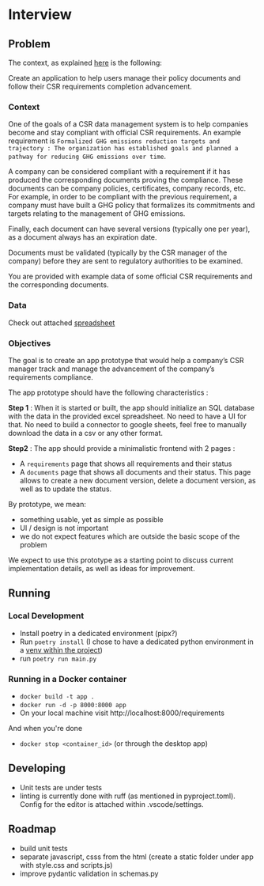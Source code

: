 # Interview

## Problem

The context, as explained [here](https://beavr.notion.site/Beavr-Take-home-interview-backend-12f04bd1285441aeb9fc62c46fd87ac6) is the following:

Create an application to help users manage their policy documents and follow their CSR requirements completion advancement.

### Context

One of the goals of a CSR data management system is to help companies become and stay compliant with official CSR requirements. An example requirement is `Formalized GHG emissions reduction targets and trajectory : The organization has established goals and planned a pathway for reducing GHG emissions over time`.

A company can be considered compliant with a requirement if it has produced the corresponding documents proving the compliance. These documents can be company policies, certificates, company records, etc. For example, in order to be compliant with the previous requirement, a company must have built a GHG policy that formalizes its commitments and targets relating to the management of GHG emissions.

Finally, each document can have several versions (typically one per year), as a document always has an expiration date.

Documents must be validated (typically by the CSR manager of the company) before they are sent to regulatory authorities to be examined.

You are provided with example data of some official CSR requirements and the corresponding documents.

### Data

Check out attached [spreadsheet](./samples/sample_data.xlsx)

### Objectives

The goal is to create an app prototype that would help a company’s CSR manager track and manage the advancement of the company’s requirements compliance.

The app prototype should have the following characteristics :

**Step 1** : When it is started or built, the app should initialize an SQL database with the data in the provided excel spreadsheet. No need to have a UI for that. No need to build a connector to google sheets, feel free to manually download the data in a csv or any other format.

**Step2** : The app should provide a minimalistic frontend with 2 pages :

- A `requirements` page that shows all requirements and their status
- A `documents`  page that shows all documents and their status. This page allows to create a new document version, delete a document version, as well as to update the status.

By prototype, we mean:

- something usable, yet as simple as possible
- UI / design is not important
- we do not expect features which are outside the basic scope of the problem

We expect to use this prototype as a starting point to discuss current implementation details, as well as ideas for improvement.

## Running

### Local Development

- Install poetry in a dedicated environment (pipx?)
- Run `poetry install` (I chose to have a dedicated python environment in a [venv within the project](https://python-poetry.org/docs/configuration/#virtualenvsin-project))
- run `poetry run main.py`

### Running in a Docker container

- `docker build -t app .`
- `docker run -d -p 8000:8000 app`
- On your local machine visit http://localhost:8000/requirements

And when you're done
- `docker stop <container_id>` (or through the desktop app)

## Developing

- Unit tests are under tests
- linting is currently done with ruff (as mentioned in pyproject.toml). Config for the editor is attached within .vscode/settings.

## Roadmap

- build unit tests
- separate javascript, csss from the html (create a static folder under app with style.css and scripts.js)
- improve pydantic validation in schemas.py

